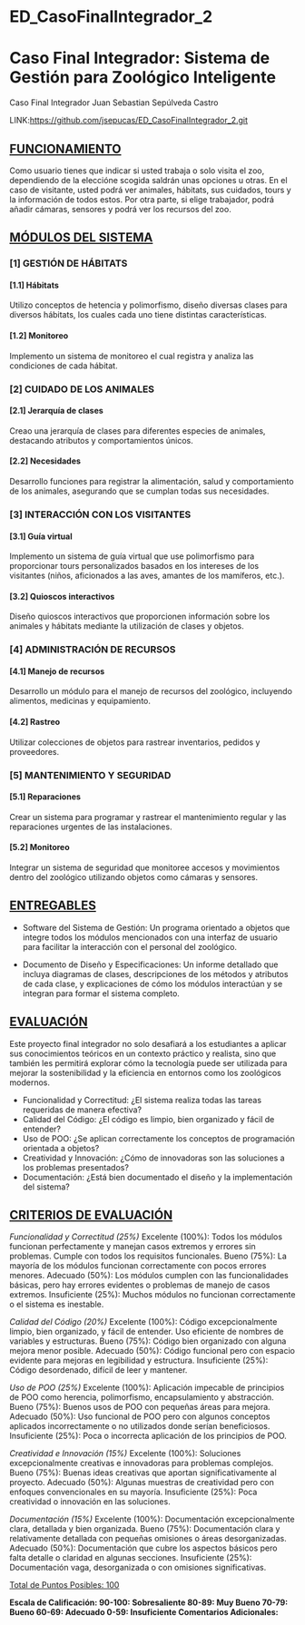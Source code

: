 # ED_CasoFinalIntegrador_2

# Caso Final Integrador: Sistema de Gestión para Zoológico Inteligente
Caso Final Integrador Juan Sebastian Sepúlveda Castro

LINK:https://github.com/jsepucas/ED_CasoFinalIntegrador_2.git

## <u>FUNCIONAMIENTO</u>

Como usuario tienes que indicar si usted trabaja o solo visita el zoo, dependiendo de la eleccióne scogida saldrán unas opciones u otras. En el caso de visitante, usted podrá ver animales, hábitats, sus cuidados, tours y la información de todos estos. Por otra parte, si elige trabajador, podrá añadir cámaras, sensores y podrá ver los recursos del zoo.


## <u>MÓDULOS DEL SISTEMA</u>

### [1] GESTIÓN DE HÁBITATS
#### [1.1] Hábitats
Utilizo conceptos de hetencia y polimorfismo, diseño diversas clases para diversos hábitats, los cuales cada uno tiene distintas características.
#### [1.2] Monitoreo
Implemento un sistema de monitoreo el cual registra y analiza las condiciones de cada hábitat.

### [2] CUIDADO DE LOS ANIMALES 
#### [2.1] Jerarquía de clases
Creao una jerarquía de clases para diferentes especies de animales, destacando atributos y comportamientos únicos.
#### [2.2] Necesidades
Desarrollo funciones para registrar la alimentación, salud y comportamiento de los animales, asegurando que se cumplan todas sus necesidades.

### [3] INTERACCIÓN CON LOS VISITANTES
#### [3.1] Guía virtual
Implemento un sistema de guía virtual que use polimorfismo para proporcionar tours personalizados basados en los intereses de los visitantes (niños, aficionados a las aves, amantes de los mamíferos, etc.).
#### [3.2] Quioscos interactivos
Diseño quioscos interactivos que proporcionen información sobre los animales y hábitats mediante la utilización de clases y objetos.

### [4] ADMINISTRACIÓN DE RECURSOS
#### [4.1] Manejo de recursos
Desarrollo un módulo para el manejo de recursos del zoológico, incluyendo alimentos, medicinas y equipamiento.
#### [4.2] Rastreo
Utilizar colecciones de objetos para rastrear inventarios, pedidos y proveedores.

### [5] MANTENIMIENTO Y SEGURIDAD
#### [5.1] Reparaciones
Crear un sistema para programar y rastrear el mantenimiento regular y las reparaciones urgentes de las instalaciones.
#### [5.2] Monitoreo
Integrar un sistema de seguridad que monitoree accesos y movimientos dentro del zoológico utilizando objetos como cámaras y sensores.


## <u>ENTREGABLES</u>
* Software del Sistema de Gestión: Un programa orientado a objetos que integre todos los módulos mencionados con una interfaz de usuario para facilitar la interacción con el personal del zoológico.

* Documento de Diseño y Especificaciones: Un informe detallado que incluya diagramas de clases, descripciones de los métodos y atributos de cada clase, y explicaciones de cómo los módulos interactúan y se integran para formar el sistema completo.

## <u>EVALUACIÓN</u>
 Este proyecto final integrador no solo desafiará a los estudiantes a aplicar sus conocimientos teóricos en un contexto práctico y realista, sino que también les permitirá explorar cómo la tecnología puede ser utilizada para mejorar la sostenibilidad y la eficiencia en entornos como los zoológicos modernos.

* Funcionalidad y Correctitud: ¿El sistema realiza todas las tareas requeridas de manera efectiva?
* Calidad del Código: ¿El código es limpio, bien organizado y fácil de entender?
* Uso de POO: ¿Se aplican correctamente los conceptos de programación orientada a objetos?
* Creatividad y Innovación: ¿Cómo de innovadoras son las soluciones a los problemas presentados?
* Documentación: ¿Está bien documentado el diseño y la implementación del sistema?

## <u>CRITERIOS DE EVALUACIÓN</u>
*Funcionalidad y Correctitud (25%)*
Excelente (100%): Todos los módulos funcionan perfectamente y manejan casos extremos y errores sin problemas. Cumple con todos los requisitos funcionales.
Bueno (75%): La mayoría de los módulos funcionan correctamente con pocos errores menores. Adecuado (50%): Los módulos cumplen con las funcionalidades básicas, pero hay errores evidentes o problemas de manejo de casos extremos.
Insuficiente (25%): Muchos módulos no funcionan correctamente o el sistema es inestable.


*Calidad del Código (20%)* 
Excelente (100%): Código excepcionalmente limpio, bien organizado, y fácil de entender. Uso eficiente de nombres de variables y estructuras.
Bueno (75%): Código bien organizado con alguna mejora menor posible. Adecuado (50%): Código funcional pero con espacio evidente para mejoras en legibilidad y estructura.
Insuficiente (25%): Código desordenado, difícil de leer y mantener.

*Uso de POO (25%)*
Excelente (100%): Aplicación impecable de principios de POO como herencia, polimorfismo, encapsulamiento y abstracción.
Bueno (75%): Buenos usos de POO con pequeñas áreas para mejora. Adecuado (50%): Uso funcional de POO pero con algunos conceptos aplicados incorrectamente o no utilizados donde serían beneficiosos.
Insuficiente (25%): Poca o incorrecta aplicación de los principios de POO.

*Creatividad e Innovación (15%)* 
Excelente (100%): Soluciones excepcionalmente creativas e innovadoras para problemas complejos.
Bueno (75%): Buenas ideas creativas que aportan significativamente al proyecto. Adecuado (50%): Algunas muestras de creatividad pero con enfoques convencionales en su mayoría.
Insuficiente (25%): Poca creatividad o innovación en las soluciones.

*Documentación (15%)*
Excelente (100%): Documentación excepcionalmente clara, detallada y bien organizada.
Bueno (75%): Documentación clara y relativamente detallada con pequeñas omisiones o áreas desorganizadas.
Adecuado (50%): Documentación que cubre los aspectos básicos pero falta detalle o claridad en algunas secciones.
Insuficiente (25%): Documentación vaga, desorganizada o con omisiones significativas.

<u>Total de Puntos Posibles: 100</u>

**Escala de Calificación:
90-100: Sobresaliente
80-89: Muy Bueno 70-79: Bueno 60-69: Adecuado
0-59: Insuficiente Comentarios Adicionales:**
